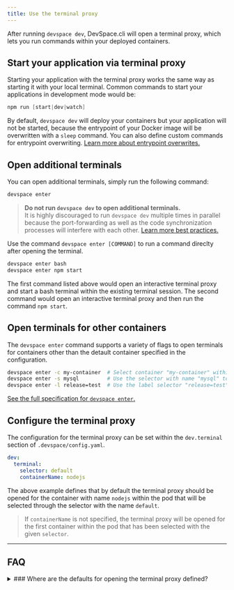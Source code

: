 ```yaml
---
title: Use the terminal proxy
---
```


After running `devspace dev`, DevSpace.cli will open a terminal proxy, which lets you run commands within your deployed containers.

## Start your application via terminal proxy
Starting your application with the terminal proxy works the same way as starting it with your local terminal. Common commands to start your applications in development mode would be:
<!--DOCUSAURUS_CODE_TABS-->
<!--Node.js-->
```powershell
npm run [start|dev|watch]
```

<!--END_DOCUSAURUS_CODE_TABS-->

By default, `devspace dev` will deploy your containers but your application will not be started, because the entrypoint of your Docker image will be overwritten with a `sleep` command. You can also define custom commands for entrypoint overwriting. [Learn more about entrypoint overwrites.](../development/entrypoint-overwrites)

## Open additional terminals
You can open additional terminals, simply run the following command:
```bash
devspace enter
```

> **Do not run `devspace dev` to open additional terminals.**  
> It is highly discouraged to run `devspace dev` multiple times in parallel because the port-forwarding as well as the code synchronization processes will interfere with each other. [Learn more best practices.](./best-practices)

Use the command `devspace enter [COMMAND]` to run a command direclty after opening the terminal.
```bash
devspace enter bash
devspace enter npm start
```
The first command listed above would open an interactive terminal proxy and start a bash terminal within the existing terminal session. The second command would open an interactive terminal proxy and then run the command `npm start`.

## Open terminals for other containers
The `devspace enter` command supports a variety of flags to open terminals for containers other than the detault container specified in the configuration.
```bash
devspace enter -c my-container  # Select container "my-container" within the default terminal component
devspace enter -s mysql         # Use the selector with name "mysql" to start the terminal proxy
devspace enter -l release=test  # Use the label selector "release=test" to start the terminal proxy
```
[See the full specification for `devspace enter`.](../cli/enter)

## Configure the terminal proxy
The configuration for the terminal proxy can be set within the `dev.terminal` section of `.devspace/config.yaml`.
```yaml
dev:
  terminal:
    selector: default
    containerName: nodejs
```
The above example defines that by default the terminal proxy should be opened for the container with name `nodejs` within the pod that will be selected through the selector with the name `default`.

> If `containerName` is not specified, the terminal proxy will be opened for the first container within the pod that has been selected with the given `selector`.

---
## FAQ

<details>
<summary>
### Where are the defaults for opening the terminal proxy defined?
</summary>
The defaults for opening the terminal proxy can be configured in the `dev.terminal` section within `.devspace/config.yaml`.
</details>

